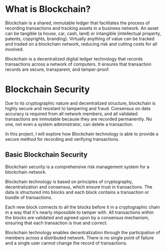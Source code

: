 # What is Blockchain?

Blockchain is a shared, immutable ledger that facilitates the process of recording transactions and tracking assets in a business network. 
An asset can be tangible (a house, car, cash, land) or intangible (intellectual property, patents, copyrights, branding). Virtually anything of value can be tracked and traded on a blockchain network, reducing risk and cutting costs for all involved.

Blockchain is a decentralized digital ledger technology that records transactions across a network of computers. It ensures that transaction records are secure, transparent, and tamper-proof. 

# Blockchain Security

Due to its cryptographic nature and decentralized structure, blockchain is highly secure and resistant to tampering and fraud. Consensus on data accuracy is required from all network members, and all validated transactions are immutable because they are recorded permanently. No one, not even a system administrator, can delete a transaction.

In this project, I will explore how Blockchain technology is able to provide a secure method for recording and verifying transactions.

## Basic Blockchain Security

Blockchain security is a comprehensive risk management system for a blockchain network.

Blockchain technology is based on principles of cryptography, decentralization and consensus, which ensure trust in transactions. The data is structured into blocks and each block contains a transaction or bundle of transactions.

Each new block connects to all the blocks before it in a cryptographic chain in a way that it's nearly impossible to tamper with. All transactions within the blocks are validated and agreed upon by a consensus mechanism, ensuring that each transaction is true and correct.

Blockchain technology enables decentralization through the participation of members across a distributed network. There is no single point of failure and a single user cannot change the record of transactions.